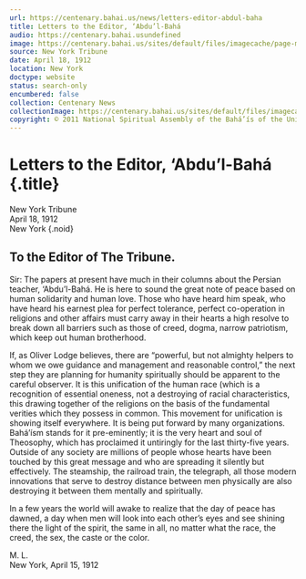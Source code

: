 ```yaml
---
url: https://centenary.bahai.us/news/letters-editor-abdul-baha
title: Letters to the Editor, ‘Abdu’l-Bahá
audio: https://centenary.bahai.usundefined
image: https://centenary.bahai.us/sites/default/files/imagecache/page-main-image/images/press_clippings/04-18-1912%2CNew%20York%20Tribune%2C%28Letters%20to%20the%20Editor%29%20Abdul%20Baha.png
source: New York Tribune
date: April 18, 1912
location: New York
doctype: website
status: search-only
encumbered: false
collection: Centenary News
collectionImage: https://centenary.bahai.us/sites/default/files/imagecache/theme-image/main_image/abdulbaha-overview-small_0.jpg
copyright: © 2011 National Spiritual Assembly of the Bahá’ís of the United States
---
```



# Letters to the Editor, ‘Abdu’l-Bahá {.title}

New York Tribune  
April 18, 1912  
New York
{.noid}  



## To the Editor of The Tribune.

Sir: The papers at present have much in their columns about the Persian teacher, ‘Abdu’l-Bahá. He is here to sound the great note of peace based on human solidarity and human love. Those who have heard him speak, who have heard his earnest plea for perfect tolerance, perfect co-operation in religions and other affairs must carry away in their hearts a high resolve to break down all barriers such as those of creed, dogma, narrow patriotism, which keep out human brotherhood.

If, as Oliver Lodge believes, there are “powerful, but not almighty helpers to whom we owe guidance and management and reasonable control,” the next step they are planning for humanity spiritually should be apparent to the careful observer. It is this unification of the human race (which is a recognition of essential oneness, not a destroying of racial characteristics, this drawing together of the religions on the basis of the fundamental verities which they possess in common. This movement for unification is showing itself everywhere. It is being put forward by many organizations. Bahá’ísm stands for it pre-eminently; it is the very heart and soul of Theosophy, which has proclaimed it untiringly for the last thirty-five years. Outside of any society are millions of people whose hearts have been touched by this great message and who are spreading it silently but effectively. The steamship, the railroad train, the telegraph, all those modern innovations that serve to destroy distance between men physically are also destroying it between them mentally and spiritually.

In a few years the world will awake to realize that the day of peace has dawned, a day when men will look into each other’s eyes and see shining there the light of the spirit, the same in all, no matter what the race, the creed, the sex, the caste or the color.

M. L.  
New York, April 15, 1912